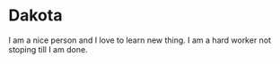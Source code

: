 # Dakota
I am a nice person and I love to learn new thing.
I am a hard worker not stoping till I am done.
